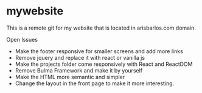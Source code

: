 # mywebsite

This is a remote git for my website that is located in arisbarlos.com domain.

Open Issues
- Make the footer responsive for smaller screens and add more links
- Remove jquery and replace it with react or vanilla js
- Make the projects folder come responsively with React and ReactDOM
- Remove Bulma Framework and make it by yourself
- Make the HTML more semantic and simpler
- Change the layout in the front page to make it more interesting.
